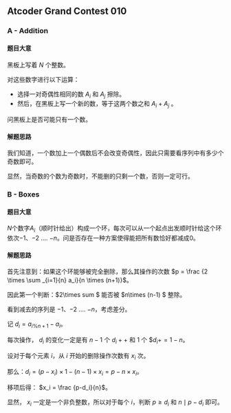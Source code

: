 ## Atcoder Grand Contest 010

### A - Addition

#### 题目大意

黑板上写着 $N$ 个整数。

对这些数字进行以下运算：

- 选择一对奇偶性相同的数 $A_i$ 和 $A_j$ 擦除。
- 然后，在黑板上写一个新的数，等于这两个数之和 $A_i+A_j$ 。

问黑板上是否可能只有一个数。

#### 解题思路

我们知道，一个数加上一个偶数后不会改变奇偶性，因此只需要看序列中有多少个奇数即可。

显然，当奇数的个数为奇数时，不能删的只剩一个数，否则一定可行。

### B - Boxes

#### 题目大意

$N$个数字$A_i$（顺时针给出）构成一个环，每次可以从一个起点出发顺时针给这个环依次$-1$、$-2$ .... $-n$。问是否存在一种方案使得能把所有数恰好都减成$0$。

#### 解题思路

首先注意到：如果这个环能够被完全删除，那么其操作的次数 $p = \frac {2 \times \sum _{i=1}{n} a_i}{n \times (n+1)}$。

因此第一个判断：$2\times sum $ 能否被 $n\times (n-1) $ 整除。

看到减去的序列是 $-1$、$-2$ .... $-n$，考虑差分。

记 $d_i = a_{i\%n +1} -a_i$。

每次操作， $d_i$ 的变化一定是有 $n-1$ 个 $d_i++$ 和 $1$ 个 $$d_i+=1-n$。

设对于每个元素 $i$，从 $i$ 开始的删除操作次数有 $x_i$ 次。

那么：$d_i = (p-x_i)\times 1 - (n-1)\times x_i = p-n\times x_i$。

移项后得： $x_i = \frac {p-d_i}{n}$。

显然， $x_i$ 一定是一个非负整数，所以对于每个 $i$，判断 $p \geq d_i$ 和 $n \mid p-d_i$ 即可。


